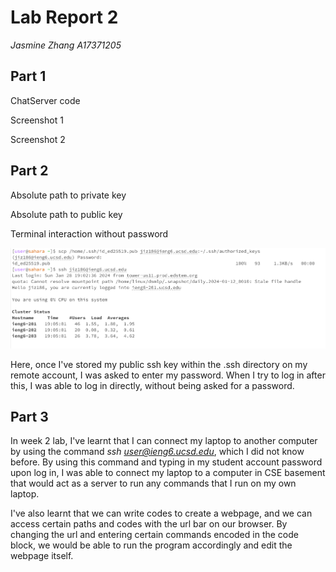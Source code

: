 # Lab Report 2
*Jasmine Zhang A17371205*
## Part 1
ChatServer code


Screenshot 1


Screenshot 2


## Part 2
Absolute path to private key


Absolute path to public key


Terminal interaction without password

![Image](L2S1.png)

Here, once I've stored my public ssh key within the .ssh directory on my remote account, I was asked to enter my password. When I try to log in after this, I was able to log in directly, without being asked for a password.


## Part 3
In week 2 lab, I've learnt that I can connect my laptop to another computer by using the command *ssh user@ieng6.ucsd.edu*, which I did not know before. By using this command and typing in my student account password upon log in, I was able to connect my laptop to a computer in CSE basement that would act as a server to run any commands that I run on my own laptop. 

I've also learnt that we can write codes to create a webpage, and we can access certain paths and codes with the url bar on our browser. By changing the url and entering certain commands encoded in the code block, we would be able to run the program accordingly and edit the webpage itself.
